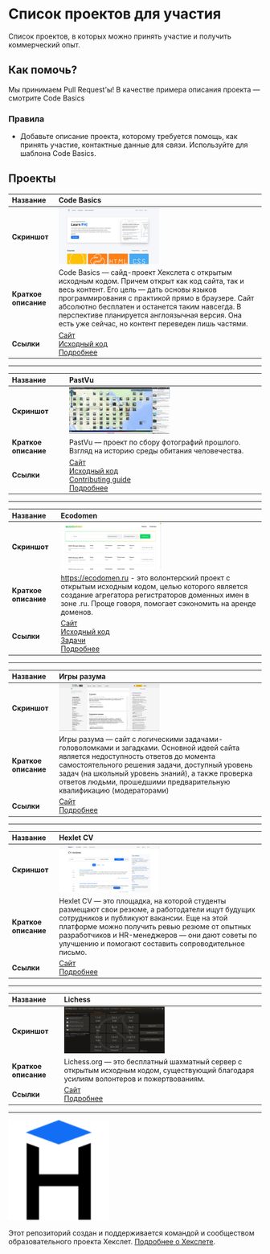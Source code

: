 # Список проектов для участия

Список проектов, в которых можно принять участие и получить коммерческий опыт.

## Как помочь?

Мы принимаем Pull Request'ы! В качестве примера описания проекта — смотрите Code Basics

### Правила

* Добавьте описание проекта, которому требуется помощь, как принять участие, контактные данные для связи. Используйте для шаблона Code Basics.

## Проекты

|Название | Code Basics |
|:----------------|:--------------|
|**Скриншот** | <a href="https://code-basics.com" target="_blank"><img width="200px" src="./projects/code-basics/assets/codebasics.jpg"></a> |
|**Краткое описание** | Code Basics — сайд-проект Хекслета с открытым исходным кодом. Причем открыт как код сайта, так и весь контент. Его цель — дать основы языков программирования с практикой прямо в браузере. Сайт абсолютно бесплатен и останется таким навсегда. В перспективе планируется англоязычная версия. Она есть уже сейчас, но контент переведен лишь частями.
|**Ссылки** | [Сайт](https://code-basics.com/) <br> [Исходный код](https://github.com/hexlet-basics) </br> [Подробнее](./projects/code-basics/README.md)|

---

|Название | PastVu |
|:----------------|:--------------|
|**Скриншот** | <a href="https://pastvu.com/" target="_blank"><img width="200px" src="./projects/pastvu/assets/pastvu.png"></a> |
|**Краткое описание** | PastVu — проект по сбору фотографий прошлого. Взгляд на историю среды обитания человечества.
|**Ссылки** | [Сайт](https://pastvu.com/) </br> [Исходный код](https://github.com/PastVu/pastvu) </br> [Contributing guide](https://github.com/PastVu/pastvu/blob/master/CONTRIBUTING.md) </br> [Подробнее](/projects/pastvu/README.md)|

---

|Название | Ecodomen |
|:----------------|:--------------|
|**Скриншот** | <a href="https://ecodomen.ru" target="_blank"><img width="200px" src="./projects/ecodomen/assets/ecodomen.png"></a> |
|**Краткое описание** | https://ecodomen.ru - это волонтерский проект с открытым исходным кодом, целью которого является создание агрегатора регистраторов доменных имен в зоне .ru. Проще говоря, помогает сэкономить на аренде доменов.
|**Ссылки** | [Сайт](https://ecodomen.ru) </br> [Исходный код](https://github.com/ecodomen/nsreg-watcher) </br> [Задачи](https://github.com/orgs/ecodomen/projects/1/views/1) </br> [Подробнее](/projects/ecodomen/README.md)|

---

|Название | Игры разума |
|:----------------|:--------------|
|**Скриншот** | <a href="https://braingames.ru/" target="_blank"><img width="200px" src="./projects/braingames/assets/braingames.png"></a> |
|**Краткое описание** | Игры разума — сайт с логическими задачами-головоломками и загадками. Основной идеей сайта является недоступность ответов до момента самостоятельного решения задачи, доступный уровень задач (на школьный уровень знаний), а также проверка ответов людьми, прошедшими предварительную квалификацию (модераторами)
|**Ссылки** | [Сайт](https://braingames.ru/) </br> [Подробнее](/projects/ecodomen/README.md)|

---

|Название | Hexlet CV |
|:----------------|:--------------|
|**Скриншот** | <a href="https://cv.hexlet.io/" target="_blank"><img width="200px" src="./projects/hexlet-cv/assets/hexlet-cv.png"></a> |
|**Краткое описание** | Hexlet CV — это площадка, на которой студенты размещают свои резюме, а работодатели ищут будущих сотрудников и публикуют вакансии. Еще на этой платформе можно получить ревью резюме от опытных разработчиков и HR-менеджеров — они дают советы по улучшению и помогают составить сопроводительное письмо.
|**Ссылки** | [Сайт](https://cv.hexlet.io/) </br> [Подробнее](/projects/ecodomen/README.md)|

---

|Название | Lichess |
|:----------------|:--------------|
|**Скриншот** | <a href="https://lichess.org/" target="_blank"><img width="200px" src="./projects/lichess/assets/lichess.png"></a> |
|**Краткое описание** | Lichess.org — это бесплатный шахматный сервер с открытым исходным кодом, существующий благодаря усилиям волонтеров и пожертвованиям.
|**Ссылки** | [Сайт](https://lichess.org/) </br> [Подробнее](/projects/lichess/README.md)|

---

<a href="https://hexlet.io/?utm_source=github&utm_medium=link&utm_campaign=ru-projects-for-contributing"><img height="200" alt="Логотип Хекслета" src="https://raw.githubusercontent.com/Hexlet/assets/master/images/hexlet_logo128.png"></a>

Этот репозиторий создан и поддерживается командой и сообществом образовательного проекта Хекслет. [Подробнее о Хекслете](https://hexlet.io/?utm_source=github&utm_medium=link&utm_campaign=ru-projects-for-contributing).
